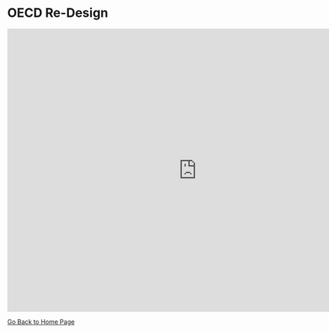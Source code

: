 # OECD Re-Design

<iframe src="https://data.oecd.org/chart/5JhG" width="860" height="645" style="border: 0" mozallowfullscreen="true" webkitallowfullscreen="true" allowfullscreen="true"><a href="https://data.oecd.org/chart/5JhG" target="_blank">OECD Chart: General government debt, Total, % of GDP, Annual, 2015</a></iframe>

[Go Back to Home Page](/README.mp)
